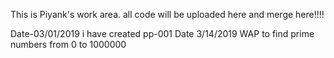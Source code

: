 This is Piyank's work area.
all code will be uploaded here and merge here!!!!

Date-03/01/2019 
i have created pp-001
 Date 3/14/2019
 WAP to find prime numbers from 0 to 1000000
